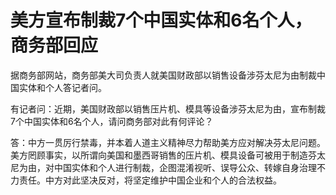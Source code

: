 

# 美方宣布制裁7个中国实体和6名个人，商务部回应

据商务部网站，商务部美大司负责人就美国财政部以销售设备涉芬太尼为由制裁中国实体和个人答记者问。

有记者问：近期，美国财政部以销售压片机、模具等设备涉芬太尼为由，宣布制裁7个中国实体和6名个人，请问商务部对此有何评论？

答：中方一贯厉行禁毒，并本着人道主义精神尽力帮助美方应对解决芬太尼问题。美方罔顾事实，以所谓向美国和墨西哥销售的压片机、模具设备可被用于制造芬太尼为由，对中国实体和个人进行制裁，企图混淆视听、误导公众、转嫁自身治理不力责任。中方对此坚决反对，将坚定维护中国企业和个人的合法权益。

